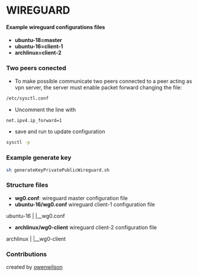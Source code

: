 # WIREGUARD

#### Example wireguard configurations files 

- **ubuntu-18=master**
- **ubuntu-16=client-1**
- **archlinux=client-2**

### Two peers conected

- To make possible communicate two peers connected to a peer acting as vpn server, the server must enable packet forward changing the file:

```sh
/etc/sysctl.conf
```

- Uncomment the line with

```sh
net.ipv4.ip_forward=1
```

- save and run to update configuration

```sh
sysctl -p
```

### Example generate key

```sh
sh generateKeyPrivatePublicWireguard.sh
```

### Structure files

- **wg0.conf**: wireguard master configuration file
- **ubuntu-16/wg0.conf** wireguard client-1 configuration file

ubuntu-16
|
|__wg0.conf


- **archlinux/wg0-client**  wireguard client-2 configuration file

archlinux
|
|__wg0-client

### Contributions

created by [owenwilson](https://github.com/owenwilson/)
